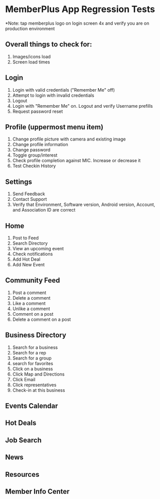 # MemberPlus App Regression Tests
*Note: tap memberplus logo on login screen 4x and verify you are on production environment

## Overall things to check for:

1. Images/icons load
2. Screen load times

## Login

1. Login with valid credentials ("Remember Me" off)
2. Attempt to login with invalid credentials
3. Logout
8. Login with "Remember Me" on. Logout and verify Username prefills
5. Request password reset


## Profile (uppermost menu item)

1. Change profile picture with camera and existing image
2. Change profile information
3. Change password
4. Toggle group/interest
5. Check profile completion against MIC. Increase or decrease it
6. Test Checkin History

## Settings
1. Send Feedback
2. Contact Support
3. Verify that Environment, Software version, Android version, Account, and Association ID are correct


## Home
1. Post to Feed
2. Search Directory
3. View an upcoming event
4. Check notifications
5. Add Hot Deal
6. Add New Event

## Community Feed
1. Post a comment
1. Delete a comment
2. Like a comment
2. Unlike a comment
3. Comment on a post
4. Delete a comment on a post


## Business Directory

1. Search for a business
2. Search for a rep
3. Search for a group
4. search for favorites
5. Click on a business
  1. Click Map and Directions
  2. Click Email
  3. Click representatives
  4. Check-in at this business



## Events Calendar


## Hot Deals


## Job Search


## News


## Resources


## Member Info Center



